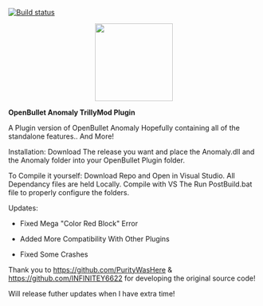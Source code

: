 [![Build status](https://ci.appveyor.com/api/projects/status/9k464uhwwqy2d10u?svg=true&passingText=master%20-%20OK)](https://ci.appveyor.com/project/PurityWasHere/openbullet-anomaly-plugin)

<p align="center">
  <img width="155.6‬" height="155.6‬" src="https://i.imgur.com/KT4KXq5.png">
</p>



**OpenBullet Anomaly TrillyMod Plugin**

A Plugin version of OpenBullet Anomaly Hopefully containing all of the standalone features.. And More!

Installation: Download The release you want and place the Anomaly.dll and the Anomaly folder into your OpenBullet Plugin folder.

To Compile it yourself: Download Repo and Open in Visual Studio. All Dependancy files are held Locally. Compile with VS The Run PostBuild.bat file to properly configure the folders.

Updates:

- Fixed Mega "Color Red Block" Error

- Added More Compatibility With Other Plugins

- Fixed Some Crashes

Thank you to https://github.com/PurityWasHere & https://github.com/INFINITEY6622 for developing the original source code!

Will release futher updates when I have extra time!
